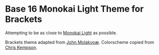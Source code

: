 Base 16 Monokai Light Theme for Brackets
============================

Attempting to be as close to [Monokai Light](http://chriskempson.github.io/base16/#monokai) as possible.

Brackets theme adapted from [John Molakvoæ](https://github.com/skjnldsv/default-dark).
Colorscheme copied from [Chris Kempson](http://chriskempson.com).
